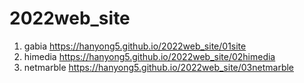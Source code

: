 # 2022web_site
1. gabia https://hanyong5.github.io/2022web_site/01site
1. himedia https://hanyong5.github.io/2022web_site/02himedia
1. netmarble https://hanyong5.github.io/2022web_site/03netmarble